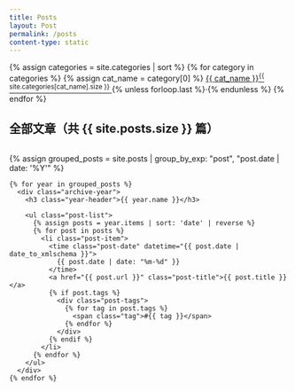 ```yaml
---
title: Posts
layout: Post
permalink: /posts
content-type: static
---
```


<!-- 文章分类导航（可选） -->
<div class="slot-medium">
  {% assign categories = site.categories | sort %}
  {% for category in categories %}
    {% assign cat_name = category[0] %}
    <a href="/category/{{ cat_name | slugify }}" class="category-link">
      {{ cat_name }}<sup>{{ site.categories[cat_name].size }}</sup>
    </a>
    {% unless forloop.last %}·{% endunless %}
  {% endfor %}
</div>

<!-- 文章主列表 -->
<div class="slot-large">
  <h2>全部文章（共 {{ site.posts.size }} 篇）</h2>
  
  <div class="post-archive">
    {% assign grouped_posts = site.posts | group_by_exp: "post", "post.date | date: '%Y'" %}
    
    {% for year in grouped_posts %}
      <div class="archive-year">
        <h3 class="year-header">{{ year.name }}</h3>
        
        <ul class="post-list">
          {% assign posts = year.items | sort: 'date' | reverse %}
          {% for post in posts %}
            <li class="post-item">
              <time class="post-date" datetime="{{ post.date | date_to_xmlschema }}">
                {{ post.date | date: "%m-%d" }}
              </time>
              <a href="{{ post.url }}" class="post-title">{{ post.title }}</a>
              {% if post.tags %}
                <div class="post-tags">
                  {% for tag in post.tags %}
                    <span class="tag">#{{ tag }}</span>
                  {% endfor %}
                </div>
              {% endif %}
            </li>
          {% endfor %}
        </ul>
      </div>
    {% endfor %}
  </div>
</div>

<style>
/* 基础样式 */
.post-archive {
  margin-top: 2rem;
}

.archive-year {
  margin-bottom: 3rem;
}

.year-header {
  color: #666;
  font-size: 1.4rem;
  border-bottom: 1px solid #eee;
  padding-bottom: 0.5rem;
}

/* 文章条目样式 */
.post-list {
  list-style: none;
  padding-left: 0;
}

.post-item {
  display: grid;
  grid-template-columns: 80px 1fr;
  gap: 15px;
  padding: 1rem 0;
  border-bottom: 1px solid #f5f5f5;
}

.post-date {
  color: #888;
  font-size: 0.9rem;
}

.post-title {
  color: #333;
  text-decoration: none;
  font-weight: 500;
  transition: color 0.2s;
}

.post-title:hover {
  color: #007acc;
}

/* 标签样式 */
.post-tags {
  grid-column: 2 / -1;
  margin-top: 0.3rem;
}

.tag {
  display: inline-block;
  font-size: 0.8rem;
  color: #666;
  background: #f5f5f5;
  padding: 2px 8px;
  border-radius: 3px;
  margin-right: 5px;
}

/* 响应式设计 */
@media (max-width: 768px) {
  .post-item {
    grid-template-columns: 1fr;
  }
  
  .post-date {
    margin-bottom: 0.3rem;
  }
  
  .post-tags {
    grid-column: auto;
  }
}
</style>
